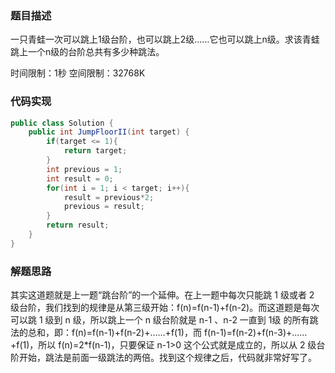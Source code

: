 ### 题目描述

一只青蛙一次可以跳上1级台阶，也可以跳上2级……它也可以跳上n级。求该青蛙跳上一个n级的台阶总共有多少种跳法。

时间限制：1秒 空间限制：32768K

### 代码实现

```java
public class Solution {
    public int JumpFloorII(int target) {
        if(target <= 1){
            return target;
        }
        int previous = 1;
        int result = 0;
        for(int i = 1; i < target; i++){
            result = previous*2;
            previous = result;
        }
        return result;
    }
}
```

### 解题思路

其实这道题就是上一题“跳台阶”的一个延伸。在上一题中每次只能跳 1 级或者 2 级台阶，我们找到的规律是从第三级开始：f(n)=f(n-1)+f(n-2)。而这道题是每次可以跳 1 级到 n 级，所以跳上一个 n 级台阶就是 n-1 、n-2 一直到 1级 的所有跳法的总和，即：f(n)=f(n-1)+f(n-2)+……+f(1)，而 f(n-1)=f(n-2)+f(n-3)+……+f(1)，所以 f(n)=2*f(n-1)，只要保证 n-1>0 这个公式就是成立的，所以从 2 级台阶开始，跳法是前面一级跳法的两倍。找到这个规律之后，代码就非常好写了。